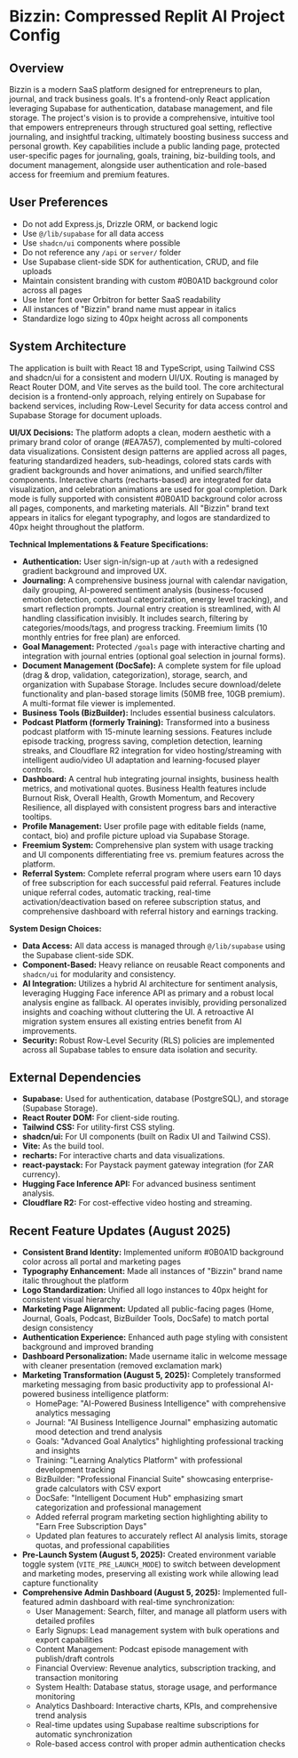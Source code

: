 # Bizzin: Compressed Replit AI Project Config

## Overview
Bizzin is a modern SaaS platform designed for entrepreneurs to plan, journal, and track business goals. It's a frontend-only React application leveraging Supabase for authentication, database management, and file storage. The project's vision is to provide a comprehensive, intuitive tool that empowers entrepreneurs through structured goal setting, reflective journaling, and insightful tracking, ultimately boosting business success and personal growth. Key capabilities include a public landing page, protected user-specific pages for journaling, goals, training, biz-building tools, and document management, alongside user authentication and role-based access for freemium and premium features.

## User Preferences
- Do not add Express.js, Drizzle ORM, or backend logic
- Use `@/lib/supabase` for all data access
- Use `shadcn/ui` components where possible
- Do not reference any `/api` or `server/` folder
- Use Supabase client-side SDK for authentication, CRUD, and file uploads
- Maintain consistent branding with custom #0B0A1D background color across all pages
- Use Inter font over Orbitron for better SaaS readability
- All instances of "Bizzin" brand name must appear in italics
- Standardize logo sizing to 40px height across all components

## System Architecture
The application is built with React 18 and TypeScript, using Tailwind CSS and shadcn/ui for a consistent and modern UI/UX. Routing is managed by React Router DOM, and Vite serves as the build tool. The core architectural decision is a frontend-only approach, relying entirely on Supabase for backend services, including Row-Level Security for data access control and Supabase Storage for document uploads.

**UI/UX Decisions:** The platform adopts a clean, modern aesthetic with a primary brand color of orange (#EA7A57), complemented by multi-colored data visualizations. Consistent design patterns are applied across all pages, featuring standardized headers, sub-headings, colored stats cards with gradient backgrounds and hover animations, and unified search/filter components. Interactive charts (recharts-based) are integrated for data visualization, and celebration animations are used for goal completion. Dark mode is fully supported with consistent #0B0A1D background color across all pages, components, and marketing materials. All "Bizzin" brand text appears in italics for elegant typography, and logos are standardized to 40px height throughout the platform.

**Technical Implementations & Feature Specifications:**
- **Authentication:** User sign-in/sign-up at `/auth` with a redesigned gradient background and improved UX.
- **Journaling:** A comprehensive business journal with calendar navigation, daily grouping, AI-powered sentiment analysis (business-focused emotion detection, contextual categorization, energy level tracking), and smart reflection prompts. Journal entry creation is streamlined, with AI handling classification invisibly. It includes search, filtering by categories/moods/tags, and progress tracking. Freemium limits (10 monthly entries for free plan) are enforced.
- **Goal Management:** Protected `/goals` page with interactive charting and integration with journal entries (optional goal selection in journal forms).
- **Document Management (DocSafe):** A complete system for file upload (drag & drop, validation, categorization), storage, search, and organization with Supabase Storage. Includes secure download/delete functionality and plan-based storage limits (50MB free, 10GB premium). A multi-format file viewer is implemented.
- **Business Tools (BizBuilder):** Includes essential business calculators.
- **Podcast Platform (formerly Training):** Transformed into a business podcast platform with 15-minute learning sessions. Features include episode tracking, progress saving, completion detection, learning streaks, and Cloudflare R2 integration for video hosting/streaming with intelligent audio/video UI adaptation and learning-focused player controls.
- **Dashboard:** A central hub integrating journal insights, business health metrics, and motivational quotes. Business Health features include Burnout Risk, Overall Health, Growth Momentum, and Recovery Resilience, all displayed with consistent progress bars and interactive tooltips.
- **Profile Management:** User profile page with editable fields (name, contact, bio) and profile picture upload via Supabase Storage.
- **Freemium System:** Comprehensive plan system with usage tracking and UI components differentiating free vs. premium features across the platform.
- **Referral System:** Complete referral program where users earn 10 days of free subscription for each successful paid referral. Features include unique referral codes, automatic tracking, real-time activation/deactivation based on referee subscription status, and comprehensive dashboard with referral history and earnings tracking.

**System Design Choices:**
- **Data Access:** All data access is managed through `@/lib/supabase` using the Supabase client-side SDK.
- **Component-Based:** Heavy reliance on reusable React components and `shadcn/ui` for modularity and consistency.
- **AI Integration:** Utilizes a hybrid AI architecture for sentiment analysis, leveraging Hugging Face inference API as primary and a robust local analysis engine as fallback. AI operates invisibly, providing personalized insights and coaching without cluttering the UI. A retroactive AI migration system ensures all existing entries benefit from AI improvements.
- **Security:** Robust Row-Level Security (RLS) policies are implemented across all Supabase tables to ensure data isolation and security.

## External Dependencies
- **Supabase:** Used for authentication, database (PostgreSQL), and storage (Supabase Storage).
- **React Router DOM:** For client-side routing.
- **Tailwind CSS:** For utility-first CSS styling.
- **shadcn/ui:** For UI components (built on Radix UI and Tailwind CSS).
- **Vite:** As the build tool.
- **recharts:** For interactive charts and data visualizations.
- **react-paystack:** For Paystack payment gateway integration (for ZAR currency).
- **Hugging Face Inference API:** For advanced business sentiment analysis.
- **Cloudflare R2:** For cost-effective video hosting and streaming.

## Recent Feature Updates (August 2025)
- **Consistent Brand Identity:** Implemented uniform #0B0A1D background color across all portal and marketing pages
- **Typography Enhancement:** Made all instances of "Bizzin" brand name italic throughout the platform
- **Logo Standardization:** Unified all logo instances to 40px height for consistent visual hierarchy
- **Marketing Page Alignment:** Updated all public-facing pages (Home, Journal, Goals, Podcast, BizBuilder Tools, DocSafe) to match portal design consistency
- **Authentication Experience:** Enhanced auth page styling with consistent background and improved branding
- **Dashboard Personalization:** Made username italic in welcome message with cleaner presentation (removed exclamation mark)
- **Marketing Transformation (August 5, 2025):** Completely transformed marketing messaging from basic productivity app to professional AI-powered business intelligence platform:
  - HomePage: "AI-Powered Business Intelligence" with comprehensive analytics messaging
  - Journal: "AI Business Intelligence Journal" emphasizing automatic mood detection and trend analysis
  - Goals: "Advanced Goal Analytics" highlighting professional tracking and insights
  - Training: "Learning Analytics Platform" with professional development tracking
  - BizBuilder: "Professional Financial Suite" showcasing enterprise-grade calculators with CSV export
  - DocSafe: "Intelligent Document Hub" emphasizing smart categorization and professional management
  - Added referral program marketing section highlighting ability to "Earn Free Subscription Days"
  - Updated plan features to accurately reflect AI analysis limits, storage quotas, and professional capabilities
- **Pre-Launch System (August 5, 2025):** Created environment variable toggle system (`VITE_PRE_LAUNCH_MODE`) to switch between development and marketing modes, preserving all existing work while allowing lead capture functionality
- **Comprehensive Admin Dashboard (August 5, 2025):** Implemented full-featured admin dashboard with real-time synchronization:
  - User Management: Search, filter, and manage all platform users with detailed profiles
  - Early Signups: Lead management system with bulk operations and export capabilities
  - Content Management: Podcast episode management with publish/draft controls
  - Financial Overview: Revenue analytics, subscription tracking, and transaction monitoring
  - System Health: Database status, storage usage, and performance monitoring
  - Analytics Dashboard: Interactive charts, KPIs, and comprehensive trend analysis
  - Real-time updates using Supabase realtime subscriptions for automatic synchronization
  - Role-based access control with proper admin authentication checks